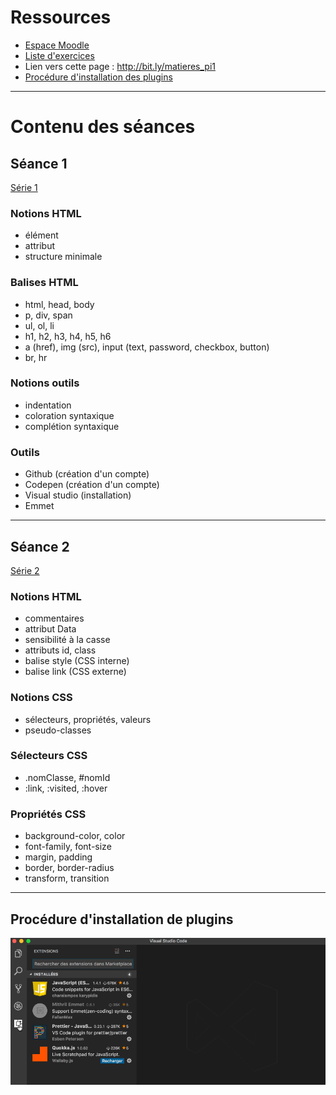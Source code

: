 # Ressources

- [Espace Moodle](http://moodle.unil.ch/course/view.php?id=8995)
- [Liste d'exercices]( https://gist.github.com/GregoryThonney)
- Lien vers cette page : http://bit.ly/matieres_pi1
- [Procédure d'installation des plugins](##Procédure)

***

# Contenu des séances

## Séance 1

[Série 1](https://gist.github.com/GregoryThonney/7639c4f1e2c211dd0af9500f93b41be2)

### Notions HTML

- élément
- attribut
- structure minimale

### Balises HTML

- html, head, body
- p, div, span
- ul, ol, li
- h1, h2, h3, h4, h5, h6
- a (href), img (src), input (text, password, checkbox, button)
- br, hr

### Notions outils

- indentation
- coloration syntaxique
- complétion syntaxique

### Outils

- Github (création d'un compte)
- Codepen (création d'un compte)
- Visual studio (installation)
- Emmet

***

## Séance 2

[Série 2](https://gist.github.com/GregoryThonney/b5913313481bdda5a0f2aba4e4e46d64)

### Notions HTML

- commentaires
- attribut Data
- sensibilité à la casse
- attributs id, class
- balise style (CSS interne)
- balise link (CSS externe)

### Notions CSS

- sélecteurs, propriétés, valeurs
- pseudo-classes

### Sélecteurs CSS

- .nomClasse, #nomId
- :link, :visited, :hover

### Propriétés CSS

- background-color, color
- font-family, font-size
- margin, padding
- border, border-radius
- transform, transition

***

## Procédure d'installation de plugins

![Installation de plugins sur Visual Studio Code](installer_package_VS_Code.gif)
